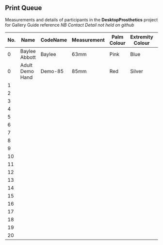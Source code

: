 ## Print Queue

Measurements and details of participants in the **DesktopProsthetics** project for Gallery Guide reference
*NB Contact Detail not held on github*

No. | Name | CodeName | Measurement | Palm Colour | Extremity Colour | Contact Detail 
---------- | ------------ | ------------- |------------ | ------------- |------------ |------------
0 | Baylee Abbott | Baylee | 63mm | Pink | Blue |
0 | Adult Demo Hand | Demo-85 | 85mm | Red | Silver |
1|        |        |        |        |        
2|        |        |        |        |       
3|        |        |        |        |        
4|        |        |        |        |        
5|        |        |        |        |        
6|        |        |        |        |        
7|        |        |        |        |        
8|        |        |        |        |        
9|        |        |        |        |        
10|        |        |        |        |        
11|        |        |        |        |        
12|        |        |        |        |        
13|        |        |        |        |        
14|        |        |        |        |        
15|        |        |        |        |        
16|        |        |        |        |        
17|        |        |        |        |        
18|        |        |        |        |        
19|        |        |        |        |        
20|        |        |        |        |        

